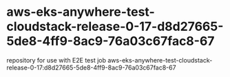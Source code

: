# aws-eks-anywhere-test-cloudstack-release-0-17-d8d27665-5de8-4ff9-8ac9-76a03c67fac8-67
repository for use with E2E test job aws-eks-anywhere-test-cloudstack-release-0-17:d8d27665-5de8-4ff9-8ac9-76a03c67fac8-67
